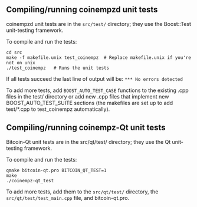 Compiling/running coinempzd unit tests
------------------------------------

coinempzd unit tests are in the `src/test/` directory; they
use the Boost::Test unit-testing framework.

To compile and run the tests:

	cd src
	make -f makefile.unix test_coinempz  # Replace makefile.unix if you're not on unix
	./test_coinempz   # Runs the unit tests

If all tests succeed the last line of output will be:
`*** No errors detected`

To add more tests, add `BOOST_AUTO_TEST_CASE` functions to the existing
.cpp files in the test/ directory or add new .cpp files that
implement new BOOST_AUTO_TEST_SUITE sections (the makefiles are
set up to add test/*.cpp to test_coinempz automatically).


Compiling/running coinempz-Qt unit tests
---------------------------------------

Bitcoin-Qt unit tests are in the src/qt/test/ directory; they
use the Qt unit-testing framework.

To compile and run the tests:

	qmake bitcoin-qt.pro BITCOIN_QT_TEST=1
	make
	./coinempz-qt_test

To add more tests, add them to the `src/qt/test/` directory,
the `src/qt/test/test_main.cpp` file, and bitcoin-qt.pro.
